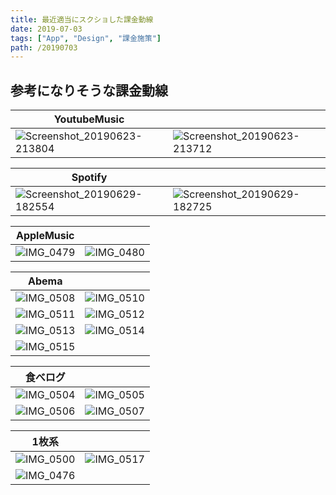 ```yaml
---
title: 最近適当にスクショした課金動線
date: 2019-07-03
tags: ["App", "Design", "課金施策"]
path: /20190703
---
```


## 参考になりそうな課金動線


| YoutubeMusic |  |
| --- | --- |
| ![Screenshot_20190623-213804](https://user-images.githubusercontent.com/34805701/60495768-66a7d200-9cec-11e9-8738-7a94b3e12512.png) | ![Screenshot_20190623-213712](https://user-images.githubusercontent.com/34805701/60495767-66a7d200-9cec-11e9-8a9f-faa073e69175.png) |

| Spotify |  |
| --- | --- |
| ![Screenshot_20190629-182554](https://user-images.githubusercontent.com/34805701/60495770-66a7d200-9cec-11e9-8956-9be86fac8399.png) | ![Screenshot_20190629-182725](https://user-images.githubusercontent.com/34805701/60495771-67406880-9cec-11e9-81ad-ae5c61bf98ef.png) |

| AppleMusic |  |
| --- | --- |
| ![IMG_0479](https://user-images.githubusercontent.com/34805701/60496636-32351580-9cee-11e9-8ee4-fb8c056c4208.PNG) | ![IMG_0480](https://user-images.githubusercontent.com/34805701/60496645-36613300-9cee-11e9-97ab-453ac2858872.PNG) |

| Abema |  | 
| --- | --- |
| ![IMG_0508](https://user-images.githubusercontent.com/34805701/60495795-70313a00-9cec-11e9-9d0b-30c1e9eb265d.png) | ![IMG_0510](https://user-images.githubusercontent.com/34805701/60495793-70313a00-9cec-11e9-8921-8c4cc3834820.png) |
| ![IMG_0511](https://user-images.githubusercontent.com/34805701/60495792-70313a00-9cec-11e9-87ff-adb82db7e307.png) | ![IMG_0512](https://user-images.githubusercontent.com/34805701/60495791-70313a00-9cec-11e9-96bc-54be45377034.png) |
| ![IMG_0513](https://user-images.githubusercontent.com/34805701/60495789-6f98a380-9cec-11e9-96af-10e8de4f7679.png) | ![IMG_0514](https://user-images.githubusercontent.com/34805701/60495788-6f98a380-9cec-11e9-9560-3236331a6b35.png) |
| ![IMG_0515](https://user-images.githubusercontent.com/34805701/60495786-6f98a380-9cec-11e9-9b99-85edb2d1b85b.png) |  |


| 食べログ  |  |
| --- | --- |
| ![IMG_0504](https://user-images.githubusercontent.com/34805701/60495799-70c9d080-9cec-11e9-9de8-ea113cbe3945.png) | ![IMG_0505](https://user-images.githubusercontent.com/34805701/60495798-70c9d080-9cec-11e9-9306-baf9cf4193ac.png) |
| ![IMG_0506](https://user-images.githubusercontent.com/34805701/60495797-70c9d080-9cec-11e9-9716-728331207197.png) | ![IMG_0507](https://user-images.githubusercontent.com/34805701/60495796-70c9d080-9cec-11e9-9fb5-cf8803e33ef2.png) |



| 1枚系 |  |
| --- | --- |
| ![IMG_0500](https://user-images.githubusercontent.com/34805701/60495783-6f000d00-9cec-11e9-9a77-e0d6c0b9611b.png) | ![IMG_0517](https://user-images.githubusercontent.com/34805701/60495785-6f98a380-9cec-11e9-9204-8ff119219fb5.png) |
| ![IMG_0476](https://user-images.githubusercontent.com/34805701/60496716-5a247900-9cee-11e9-9a05-c4baed849e0b.PNG) |  | 
